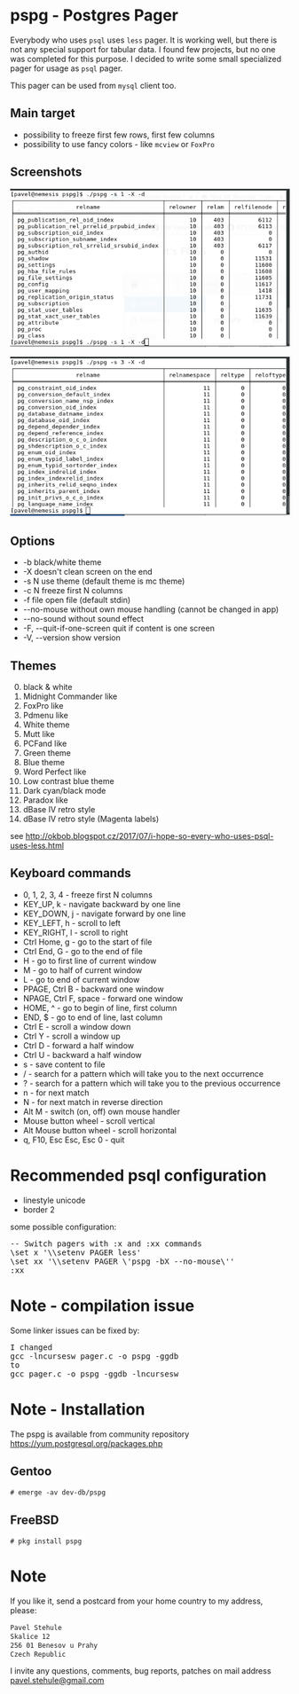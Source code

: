 # pspg - Postgres Pager

Everybody who uses `psql` uses `less` pager. It is working well, but there is not any special
support for tabular data. I found few projects, but no one was completed for this purpose.
I decided to write some small specialized pager for usage as `psql` pager.

This pager can be used from `mysql` client too.

## Main target
* possibility to freeze first few rows, first few columns
* possibility to use fancy colors - like `mcview` or `FoxPro`


## Screenshots
![Screenshot](screenshots/theme1.gif)

![Screenshot](screenshots/theme3.gif)


## Options

* -b       black/white theme
* -X       doesn't clean screen on the end
* -s N     use theme (default theme is mc theme)
* -c N     freeze first N columns
* -f file  open file (default stdin)
* --no-mouse  without own mouse handling (cannot be changed in app)
* --no-sound  without sound effect
* -F, --quit-if-one-screen  quit if content is one screen
* -V, --version  show version

## Themes

0. black & white
1. Midnight Commander like
2. FoxPro like
3. Pdmenu like
4. White theme
5. Mutt like
6. PCFand like
7. Green theme
8. Blue theme
9. Word Perfect like
10. Low contrast blue theme
11. Dark cyan/black mode
12. Paradox like
13. dBase IV retro style
14. dBase IV retro style (Magenta labels)


see http://okbob.blogspot.cz/2017/07/i-hope-so-every-who-uses-psql-uses-less.html


## Keyboard commands

* 0, 1, 2, 3, 4 - freeze first N columns
* KEY_UP, k - navigate backward by one line
* KEY_DOWN, j - navigate forward by one line
* KEY_LEFT, h - scroll to left
* KEY_RIGHT, l - scroll to right
* Ctrl Home, g - go to the start of file
* Ctrl End, G - go to the end of file
* H - go to first line of current window
* M - go to half of current window
* L - go to end of current window
* PPAGE, Ctrl B - backward one window
* NPAGE, Ctrl F, space - forward one window
* HOME, ^ - go to begin of line, first column
* END, $ - go to end of line, last column
* Ctrl E - scroll a window down
* Ctrl Y - scroll a window up
* Ctrl D - forward a half window
* Ctrl U - backward a half window
* s - save content to file
* / - search for a pattern which will take you to the next occurrence
* ? - search for a pattern which will take you to the previous occurrence
* n - for next match
* N - for next match in reverse direction
* Alt M - switch (on, off) own mouse handler
* Mouse button wheel - scroll vertical
* Alt Mouse button wheel - scroll horizontal
* q, F10, Esc Esc, Esc 0 - quit


# Recommended psql configuration

* linestyle unicode
* border 2

some possible configuration:
<pre>
-- Switch pagers with :x and :xx commands
\set x '\\setenv PAGER less'
\set xx '\\setenv PAGER \'pspg -bX --no-mouse\''
:xx
</pre>


# Note - compilation issue

Some linker issues can be fixed by:
<pre>
I changed 
gcc -lncursesw pager.c -o pspg -ggdb
to
gcc pager.c -o pspg -ggdb -lncursesw
</pre>

# Note - Installation

The pspg is available from community repository https://yum.postgresql.org/packages.php

## Gentoo

    # emerge -av dev-db/pspg

## FreeBSD

    # pkg install pspg

# Note

If you like it, send a postcard from your home country to my address, please:

    Pavel Stehule
    Skalice 12
    256 01 Benesov u Prahy
    Czech Republic


I invite any questions, comments, bug reports, patches on mail address pavel.stehule@gmail.com
